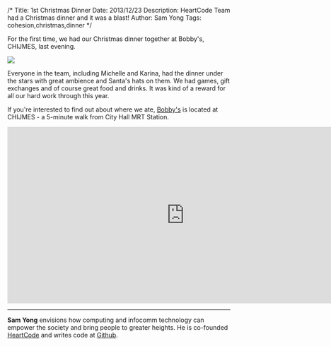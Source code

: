 /*
Title: 1st Christmas Dinner
Date: 2013/12/23
Description: HeartCode Team had a Christmas dinner and it was a blast!
Author: Sam Yong
Tags: cohesion,christmas,dinner
*/

For the first time, we had our Christmas dinner together at Bobby's, CHIJMES, last evening.

![](https://fbcdn-sphotos-g-a.akamaihd.net/hphotos-ak-ash3/1502834_424920804302387_376963940_o.jpg)

Everyone in the team, including Michelle and Karina, had the dinner under the stars with great ambience and Santa's hats on them. We had games, gift exchanges and of course great food and drinks. It was kind of a reward for all our hard work through this year.

If you're interested to find out about where we ate, [Bobby's](http://www.bobbys.com.sg/) is located at CHIJMES - a 5-minute walk from City Hall MRT Station.
<iframe src="https://www.google.com/maps/embed?pb=!1m18!1m12!1m3!1d498.5999190402715!2d103.85214781545483!3d1.2949428163791734!2m3!1f0!2f0!3f0!3m2!1i1024!2i768!4f13.1!3m3!1m2!1s0x31da19a46f3cfc35%3A0x8043fede7e98b111!2sChijmes%2C+30+Victoria+St%2C+Singapore+187996!5e0!3m2!1sen!2s!4v1387877614986" width="800" height="400" frameborder="0" style="border:0"></iframe>

---
**Sam Yong** envisions how computing and infocomm technology can empower the society and bring people to greater heights. He is co-founded [HeartCode](http://heartcode.sg/) and writes code at [Github](https://github.com/mauris).